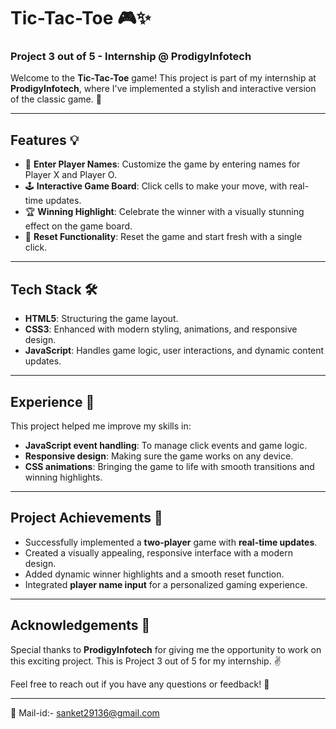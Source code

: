 # Tic-Tac-Toe 🎮✨

### Project 3 out of 5 - Internship @ ProdigyInfotech

Welcome to the **Tic-Tac-Toe** game! This project is part of my internship at **ProdigyInfotech**, where I've implemented a stylish and interactive version of the classic game. 🌟

---

## Features 💡

- 🎯 **Enter Player Names**: Customize the game by entering names for Player X and Player O.
- 🕹️ **Interactive Game Board**: Click cells to make your move, with real-time updates.
- 🏆 **Winning Highlight**: Celebrate the winner with a visually stunning effect on the game board.
- 🔄 **Reset Functionality**: Reset the game and start fresh with a single click.

---

## Tech Stack 🛠️

- **HTML5**: Structuring the game layout.
- **CSS3**: Enhanced with modern styling, animations, and responsive design.
- **JavaScript**: Handles game logic, user interactions, and dynamic content updates.

---

## Experience 🌈

This project helped me improve my skills in:

- **JavaScript event handling**: To manage click events and game logic.
- **Responsive design**: Making sure the game works on any device.
- **CSS animations**: Bringing the game to life with smooth transitions and winning highlights.

---

## Project Achievements 🚀

- Successfully implemented a **two-player** game with **real-time updates**.
- Created a visually appealing, responsive interface with a modern design.
- Added dynamic winner highlights and a smooth reset function.
- Integrated **player name input** for a personalized gaming experience.

---

## Acknowledgements 🙌

Special thanks to **ProdigyInfotech** for giving me the opportunity to work on this exciting project. This is Project 3 out of 5 for my internship. ✌️

Feel free to reach out if you have any questions or feedback! 📧

---

📧 Mail-id:- sanket29136@gmail.com

